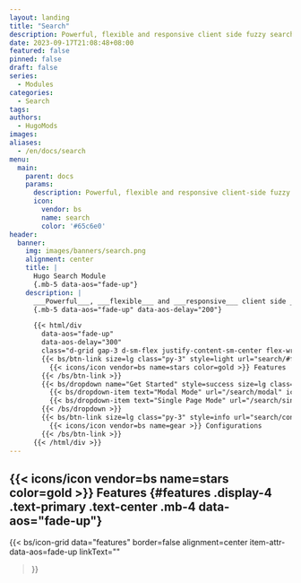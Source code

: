 ```yaml
---
layout: landing
title: "Search"
description: Powerful, flexible and responsive client side fuzzy search module built on top of Fuse.js.
date: 2023-09-17T21:08:48+08:00
featured: false
pinned: false
draft: false
series:
  - Modules
categories:
  - Search
tags:
authors:
  - HugoMods
images:
aliases:
  - /en/docs/search
menu:
  main:
    parent: docs
    params:
      description: Powerful, flexible and responsive client-side fuzzy search module.
      icon:
        vendor: bs
        name: search
        color: '#65c6e0'
header:
  banner:
    img: images/banners/search.png
    alignment: center
    title: |
      Hugo Search Module
      {.mb-5 data-aos="fade-up"}
    description: |
      ___Powerful___, ___flexible___ and ___responsive___ client side ___fuzzy___ search module built on top of Fuse.js.
      {.mb-5 data-aos="fade-up" data-aos-delay="200"}

      {{< html/div
        data-aos="fade-up"
        data-aos-delay="300"
        class="d-grid gap-3 d-sm-flex justify-content-sm-center flex-wrap" >}}
        {{< bs/btn-link size=lg class="py-3" style=light url="search/#features" >}}
          {{< icons/icon vendor=bs name=stars color=gold >}} Features
        {{< /bs/btn-link >}}
        {{< bs/dropdown name="Get Started" style=success size=lg class="py-3" toggle=false icon="book" >}}
          {{< bs/dropdown-item text="Modal Mode" url="/search/modal" icon="window-stack" >}}
          {{< bs/dropdown-item text="Single Page Mode" url="/search/single-page" icon="window-fullscreen" >}}
        {{< /bs/dropdown >}}
        {{< bs/btn-link size=lg class="py-3" style=info url="search/configurations" >}}
          {{< icons/icon vendor=bs name=gear >}} Configurations
        {{< /bs/btn-link >}}
      {{< /html/div >}}
---
```


## {{< icons/icon vendor=bs name=stars color=gold >}} Features {#features .display-4 .text-primary .text-center .mb-4 data-aos="fade-up"}

{{< bs/icon-grid
  data="features"
  border=false
  alignment=center
  item-attr-data-aos=fade-up
  linkText=""
>}}
